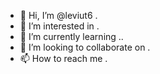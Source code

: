 - 👋 Hi, I’m @leviut6 .
- 👀 I’m interested in .
- 🌱 I’m currently learning ..
- 💞️ I’m looking to collaborate on .
- 📫 How to reach me .

<!---
leviut6/leviut6 is a ✨ special ✨ repository because its `README.md` (this file) appears on your GitHub profile.
You can click the Preview link to take a look at your changes.
--->
